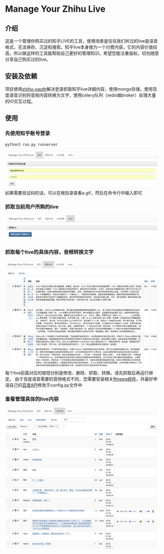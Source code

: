 # Manage Your Zhihu Live


## 介绍
这是一个管理你购买过的知乎LIVE的工具，使用场景是往往我们听过的live是语音格式，无法保存、沉淀和搜索。知乎live本身做为一个付费内容，它的内容价值较高，所以做这样的工具能帮助自己更好的管理知识。希望您能注重版权，切勿随意分享自己购买过的live。

## 安装及依赖
项目使用[zhihu-oauth](https://github.com/7sDream/zhihu-oauth)解决登录抓取知乎live详细内容，使用mongo存储，使用百度语音识别将音频内容转换为文字，使用celery队列（redis做broker）处理大量的IO交互过程。

## 使用

### 先使用知乎账号登录
```
python3 run.py runserver
```
![](ScreenShot/1.jpg)
如果需要验证码的话，可以在根目录查看a.gif，然后在命令行中输入即可

### 抓取当前用户所购的live
![](ScreenShot/2.jpg)

### 抓取每个live的具体内容，音频转换文字
![](ScreenShot/3.jpg)
每个live前面对应的按钮分别是修改、删除、抓取、转换。请先抓取后再运行绑定。
由于百度语音需要的音频格式不同，您需要安装相关[ffmpeg组件](https://www.ffmpeg.org/)，并最好申请自己的[百度API](http://yuyin.baidu.com/)修改于config.py文件中

### 查看管理具体的live内容
![](ScreenShot/4.jpg)



